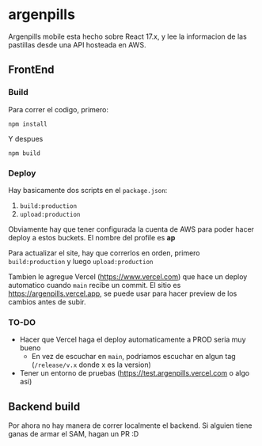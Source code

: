 # argenpills
Argenpills mobile esta hecho sobre React 17.x, y lee la informacion de las pastillas desde una API hosteada en AWS.


## FrontEnd

### Build
Para correr el codigo, primero: 

`npm install`

Y despues

`npm build`

### Deploy

Hay basicamente dos scripts en el `package.json`:

1. `build:production`
2. `upload:production`

Obviamente hay que tener configurada la cuenta de AWS para poder hacer deploy a estos buckets. 
El nombre del profile es **ap**

Para actualizar el site, hay que correrlos en orden, primero `build:production` y luego `upload:production`

Tambien le agregue Vercel (https://www.vercel.com) que hace un deploy automatico cuando `main` recibe un commit. 
El sitio es https://argenpills.vercel.app, se puede usar para hacer preview de los cambios antes de subir.

### TO-DO

- Hacer que Vercel haga el deploy automaticamente a PROD seria muy bueno
    - En vez de escuchar en `main`, podriamos escuchar en algun tag (`/release/v.x` donde x es la version)
- Tener un entorno de pruebas (https://test.argenpills.vercel.com o algo asi)

## Backend build
Por ahora no hay manera de correr localmente el backend. Si alguien tiene ganas de armar el SAM, hagan un PR :D 
